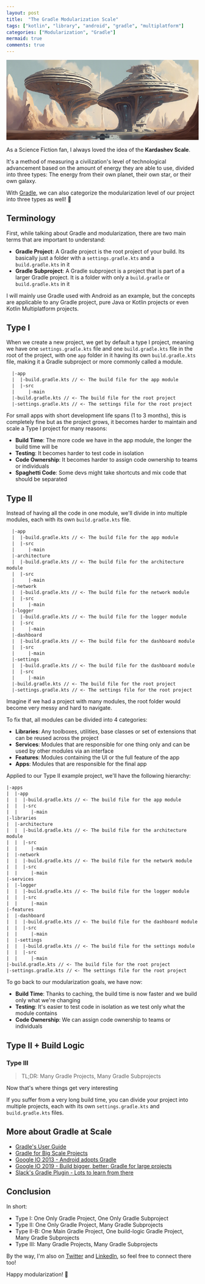 ```yaml
---
layout: post
title:  "The Gradle Modularization Scale"
tags: ["kotlin", "library", "android", "gradle", "multiplatform"]
categories: ["Modularization", "Gradle"]
mermaid: true
comments: true
---
```


![Kardashev Scale](/assets/img/header-kardashev-scale.png)

As a Science Fiction fan, I always loved the idea of the **Kardashev Scale**. 

It's a method of measuring a civilization's level of technological advancement based on the amount of energy they are able to use, divided into three types: The energy from their own planet, their own star, or their own galaxy.

With [Gradle](https://gradle.org/), we can also categorize the modularization level of our project into three types as well! 🤯

## Terminology

First, while talking about Gradle and modularization, there are two main terms that are important to understand:

- **Gradle Project**: A Gradle project is the root project of your build. Its basically just a folder with a `settings.gradle.kts` and a `build.gradle.kts` in it
- **Gradle Subproject**: A Gradle subproject is a project that is part of a larger Gradle project. It is a folder with only a `build.gradle` or `build.gradle.kts` in it

I will mainly use Gradle used with Android as an example, but the concepts are applicable to any Gradle project, pure Java or Kotlin projects or even Kotlin Multiplatform projects.

## Type I

When we create a new project, we get by default a type I project, meaning we have one `settings.gradle.kts` file and one `build.gradle.kts` file in the root of the project, with one `app` folder in it having its own `build.gradle.kts` file, making it a Gradle subproject or more commonly called a module.

```text
  |-app
  |  |-build.gradle.kts // <- The build file for the app module
  |  |-src 
  |     |-main 
  |-build.gradle.kts // <- The build file for the root project
  |-settings.gradle.kts // <- The settings file for the root project
```

For small apps with short development life spans (1 to 3 months), this is completely fine but as the project grows, it becomes harder to maintain and scale a Type I project for many reasons:

- **Build Time**: The more code we have in the app module, the longer the build time will be
- **Testing**: It becomes harder to test code in isolation
- **Code Ownership**: It becomes harder to assign code ownership to teams or individuals
- **Spaghetti Code**: Some devs might take shortcuts and mix code that should be separated

## Type II

Instead of having all the code in one module, we'll divide in into multiple modules, each with its own `build.gradle.kts` file.

```text
  |-app
  |  |-build.gradle.kts // <- The build file for the app module
  |  |-src 
  |     |-main 
  |-architecture
  |  |-build.gradle.kts // <- The build file for the architecture module
  |  |-src 
  |     |-main 
  |-network
  |  |-build.gradle.kts // <- The build file for the network module
  |  |-src 
  |     |-main  
  |-logger
  |  |-build.gradle.kts // <- The build file for the logger module
  |  |-src 
  |     |-main  
  |-dashboard
  |  |-build.gradle.kts // <- The build file for the dashboard module
  |  |-src 
  |     |-main 
  |-settings
  |  |-build.gradle.kts // <- The build file for the dashboard module
  |  |-src 
  |     |-main  
  |-build.gradle.kts // <- The build file for the root project
  |-settings.gradle.kts // <- The settings file for the root project
```

Imagine if we had a project with many modules, the root folder would become very messy and hard to navigate.

To fix that, all modules can be divided into 4 categories:

- **Libraries**: Any toolboxes, utilities, base classes or set of extensions that can be reused across the project
- **Services**: Modules that are responsible for one thing only and can be used by other modules via an interface
- **Features**: Modules containing the UI or the full feature of the app
- **Apps**: Modules that are responsible for the final app

Applied to our Type II example project, we'll have the following hierarchy:

```text
|-apps
|  |-app
|  |  |-build.gradle.kts // <- The build file for the app module
|  |  |-src
|  |     |-main
|-libraries
|  |-architecture
|  |  |-build.gradle.kts // <- The build file for the architecture module
|  |  |-src
|  |     |-main
|  |-network
|  |  |-build.gradle.kts // <- The build file for the network module
|  |  |-src
|  |     |-main
|-services
|  |-logger
|  |  |-build.gradle.kts // <- The build file for the logger module
|  |  |-src
|  |     |-main
|-features
|  |-dashboard
|  |  |-build.gradle.kts // <- The build file for the dashboard module
|  |  |-src
|  |     |-main
|  |-settings
|  |  |-build.gradle.kts // <- The build file for the settings module
|  |  |-src
|  |     |-main
|-build.gradle.kts // <- The build file for the root project
|-settings.gradle.kts // <- The settings file for the root project
```
To go back to our modularization goals, we have now:

- **Build Time**: Thanks to caching, the build time is now faster and we build only what we're changing
- **Testing**: It's easier to test code in isolation as we test only what the module contains
- **Code Ownership**: We can assign code ownership to teams or individuals

## Type II + Build Logic

### Type III

> TL;DR: Many Gradle Projects, Many Gradle Subprojects

Now that's where things get very interesting

If you suffer from a very long build time, you can divide your project into multiple projects, each with its own `settings.gradle.kts` and `build.gradle.kts` files.


## More about Gradle at Scale

- [Gradle's User Guide](https://docs.gradle.org/current/userguide/userguide.html)
- [Gradle for Big Scale Projects]()
- [Google IO 2013 - Android adopts Gradle](https://www.youtube.com/watch?v=LCJAgPkpmR0&ab_channel=GoogleforDevelopers)
- [Google IO 2019 - Build bigger, better: Gradle for large projects](https://www.youtube.com/watch?v=sQC9-Rj2yLI&t=2s&ab_channel=AndroidDevelopers)
- [Slack's Gradle Plugin - Lots to learn from there](https://slackhq.github.io/slack-gradle-plugin/)

## Conclusion

In short: 

- Type I: One Only Gradle Project, One Only Gradle Subproject
- Type II: One Only Gradle Project, Many Gradle Subprojects
- Type II-B: One Main Gradle Project, One build-logic Gradle Project, Many Gradle Subprojects
- Type III: Many Gradle Projects, Many Gradle Subprojects

By the way, I'm also on [Twitter](https://twitter.com/galex) and [LinkedIn](https://www.linkedin.com/in/agherschon/), so feel free to connect there too!

Happy modularization! 🚀
